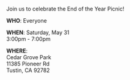 Join us to celebrate the End of the Year Picnic!

**WHO**: Everyone 

**WHEN**: Saturday, May 31  
3:00pm - 7:00pm  

**WHERE**:  
Cedar Grove Park  
11385 Pioneer Rd  
Tustin, CA 92782 

